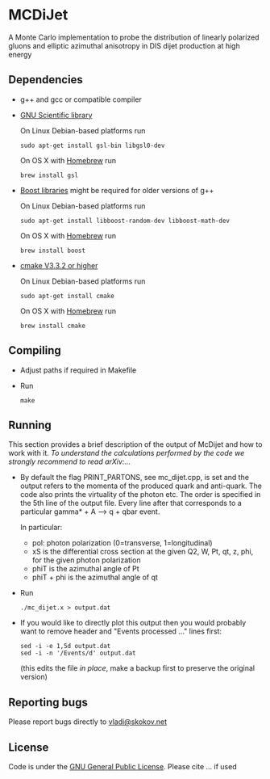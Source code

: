 # MCDiJet

A Monte Carlo  implementation to probe the distribution of linearly polarized gluons and
elliptic azimuthal anisotropy in DIS dijet production at high energy

## Dependencies

* g++ and gcc or compatible compiler 

* [GNU Scientific library](https://www.gnu.org/software/gsl/)

	On Linux Debian-based platforms run 

	```
	sudo apt-get install gsl-bin libgsl0-dev 
	```

	On OS X with [Homebrew](https://github.com/Homebrew) run 

	```
	brew install gsl 
	```

* [Boost libraries](https://www.boost.org) might be required for older versions of g++  

	On Linux Debian-based platforms run 
	
	```
	sudo apt-get install libboost-random-dev libboost-math-dev  
	```

	On OS X with [Homebrew](https://github.com/Homebrew) run 
	
	```
	brew install boost 
	```

* [cmake V3.3.2 or higher](https://cmake.org)
	
	On Linux Debian-based platforms run 
	
	```
	sudo apt-get install cmake 
	```

	On OS X with [Homebrew](https://github.com/Homebrew) run 
	
	```
	brew install cmake
	```

## Compiling 

* Adjust paths if required in Makefile 

* Run 
	
	```
	make
	```


## Running 


This section provides a brief description of the output of McDijet and
how to work with it. _To understand the calculations performed by the code 
we strongly recommend to read arXiv:..._ 

* By default the flag PRINT\_PARTONS, see mc\_dijet.cpp, is set and the output refers to
  the momenta of the produced quark and anti-quark. The code also
  prints the virtuality of the photon etc.
  The order is specified in the 5th line of the output file. Every
  line after that corresponds to a particular gamma\* + A --> q + qbar
  event.

  In particular:
  	- pol: photon polarization (0=transverse, 1=longitudinal)
  	- xS is the differential cross section at the given Q2, W, Pt,
	qt, z, phi, for the given photon polarization
	- phiT is the azimuthal angle of Pt
	- phiT + phi is the azimuthal angle of qt

* Run  

	```
	./mc_dijet.x > output.dat
	```

* If you would like to directly plot this output then you would
  probably want to remove header and "Events processed ..."
  lines first:

	```
  	sed -i -e 1,5d output.dat
  	sed -i -n '/Events/d' output.dat
   	```
  
  (this edits the file *in place*, make a backup first to preserve the
  original version)



## Reporting bugs

Please report bugs directly to vladi@skokov.net





## License 


Code is under the [GNU General Public License](https://www.gnu.org/licenses/gpl-3.0.en.html). 
Please cite ... if used 
